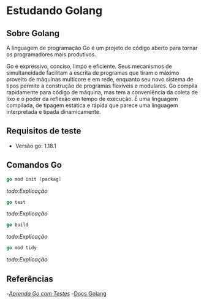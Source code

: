 # Estudando Golang

## Sobre Golang

A linguagem de programação Go é um projeto de código aberto para tornar os programadores mais produtivos.

Go é expressivo, conciso, limpo e eficiente. Seus mecanismos de simultaneidade facilitam a escrita de programas que tiram o máximo proveito de máquinas multicore e em rede, enquanto seu novo sistema de tipos permite a construção de programas flexíveis e modulares. Go compila rapidamente para código de máquina, mas tem a conveniência da coleta de lixo e o poder da reflexão em tempo de execução. É uma linguagem compilada, de tipagem estática e rápida que parece uma linguagem interpretada e tipada dinamicamente.

## Requisitos de teste

- Versão go: 1.18.1

## Comandos Go
~~~ go
go mod init [packag]
~~~
*todo:Explicação*

~~~ go
go test
~~~
*todo:Explicação*

~~~ go
go build
~~~
*todo:Explicação*

~~~ go
go mod tidy
~~~
*todo:Explicação*

## Referências
-*[Aprenda Go com Testes](https://larien.gitbook.io/aprenda-go-com-testes/)
-*[Docs Golang](https://go.dev/doc/)
